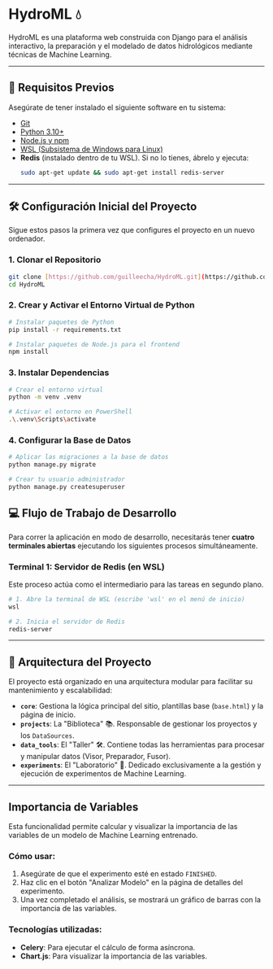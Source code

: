 # HydroML 💧

HydroML es una plataforma web construida con Django para el análisis interactivo, la preparación y el modelado de datos hidrológicos mediante técnicas de Machine Learning.

---
## 🚀 Requisitos Previos

Asegúrate de tener instalado el siguiente software en tu sistema:
* [Git](https://git-scm.com/)
* [Python 3.10+](https://www.python.org/)
* [Node.js y npm](https://nodejs.org/)
* [WSL (Subsistema de Windows para Linux)](https://learn.microsoft.com/es-es/windows/wsl/install)
* **Redis** (instalado dentro de tu WSL). Si no lo tienes, ábrelo y ejecuta:
    ```bash
    sudo apt-get update && sudo apt-get install redis-server
    ```

---
## 🛠️ Configuración Inicial del Proyecto

Sigue estos pasos la primera vez que configures el proyecto en un nuevo ordenador.

### 1. Clonar el Repositorio
```bash
git clone [https://github.com/guilleecha/HydroML.git](https://github.com/guilleecha/HydroML.git)
cd HydroML
 ```

### 2. Crear y Activar el Entorno Virtual de Python
```bash
# Instalar paquetes de Python
pip install -r requirements.txt

# Instalar paquetes de Node.js para el frontend
npm install
 ```

### 3. Instalar Dependencias
```bash
# Crear el entorno virtual
python -m venv .venv

# Activar el entorno en PowerShell
.\.venv\Scripts\activate
 ```

### 4. Configurar la Base de Datos

```bash
# Aplicar las migraciones a la base de datos
python manage.py migrate

# Crear tu usuario administrador
python manage.py createsuperuser
 ```




## 💻 Flujo de Trabajo de Desarrollo

Para correr la aplicación en modo de desarrollo, necesitarás tener **cuatro terminales abiertas** ejecutando los siguientes procesos simultáneamente.

### Terminal 1: Servidor de Redis (en WSL)
Este proceso actúa como el intermediario para las tareas en segundo plano.
```bash
# 1. Abre la terminal de WSL (escribe 'wsl' en el menú de inicio)
wsl

# 2. Inicia el servidor de Redis
redis-server
```

---
## 📂 Arquitectura del Proyecto

El proyecto está organizado en una arquitectura modular para facilitar su mantenimiento y escalabilidad:

* **`core`**: Gestiona la lógica principal del sitio, plantillas base (`base.html`) y la página de inicio.
* **`projects`**: La "Biblioteca" 📚. Responsable de gestionar los proyectos y los `DataSources`.
* **`data_tools`**: El "Taller" 🛠️. Contiene todas las herramientas para procesar y manipular datos (Visor, Preparador, Fusor).
* **`experiments`**: El "Laboratorio" 🧪. Dedicado exclusivamente a la gestión y ejecución de experimentos de Machine Learning.

---

## Importancia de Variables

Esta funcionalidad permite calcular y visualizar la importancia de las variables de un modelo de Machine Learning entrenado. 

### Cómo usar:
1. Asegúrate de que el experimento esté en estado `FINISHED`.
2. Haz clic en el botón "Analizar Modelo" en la página de detalles del experimento.
3. Una vez completado el análisis, se mostrará un gráfico de barras con la importancia de las variables.

### Tecnologías utilizadas:
- **Celery**: Para ejecutar el cálculo de forma asíncrona.
- **Chart.js**: Para visualizar la importancia de las variables.